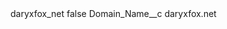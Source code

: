 <?xml version="1.0" encoding="UTF-8"?>
<CustomMetadata xmlns="http://soap.sforce.com/2006/04/metadata" xmlns:xsi="http://www.w3.org/2001/XMLSchema-instance" xmlns:xsd="http://www.w3.org/2001/XMLSchema">
    <label>daryxfox_net</label>
    <protected>false</protected>
    <values>
        <field>Domain_Name__c</field>
        <value xsi:type="xsd:string">daryxfox.net</value>
    </values>
</CustomMetadata>
